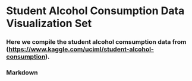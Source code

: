# Student Alcohol Consumption Data Visualization Set

### Here we compile the student alcohol comsumption data from (https://www.kaggle.com/uciml/student-alcohol-consumption).


### Markdown

```markdown
